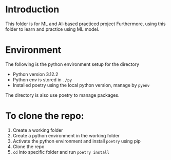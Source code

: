 # Introduction
This folder is for ML and AI-based practiced project
Furthermore, using this folder to learn and practice using ML model.

# Environment
The following is the python environment setup for the directory
+ Python version 3.12.2
+ Python env is stored in `./py`
+ Installed poetry using the local python version, manage by `pyenv`

The directory is also use poetry to manage packages.

# To clone the repo:
1. Create a working folder
2. Create a python environment in the working folder
3. Activate the python environment and install `poetry` using pip
4. Clone the repo
5. `cd` into specific folder and run `poetry install`
